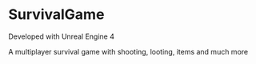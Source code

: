 # SurvivalGame

Developed with Unreal Engine 4

A multiplayer survival game with shooting, looting, items and much more
